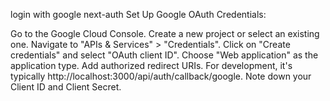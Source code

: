 
login with google next-auth
Set Up Google OAuth Credentials:

Go to the Google Cloud Console.
Create a new project or select an existing one.
Navigate to "APIs & Services" > "Credentials".
Click on "Create credentials" and select "OAuth client ID".
Choose "Web application" as the application type.
Add authorized redirect URIs. For development, it's typically http://localhost:3000/api/auth/callback/google.
Note down your Client ID and Client Secret.